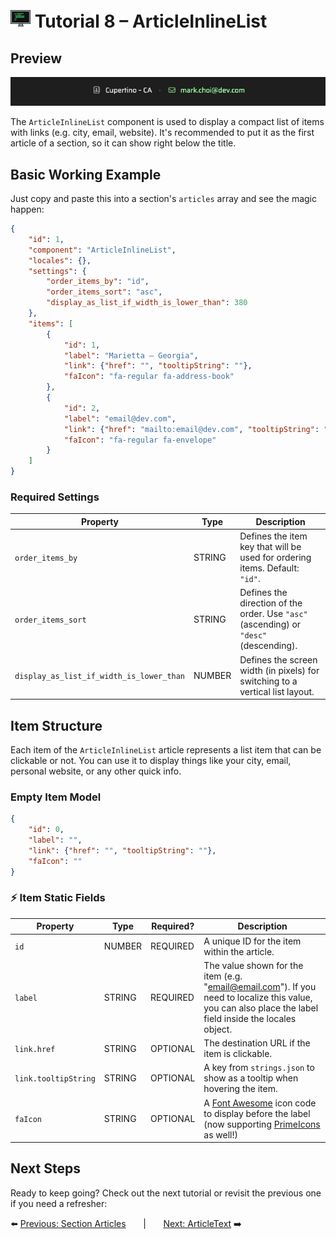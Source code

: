 # <img src="../assets/logo.png"> Tutorial 8 – ArticleInlineList

## Preview

![alt preview](../assets/article-inline-list-preview.png)

The `ArticleInlineList` component is used to display a compact list of items with links (e.g. city, email, website). It's recommended to put it as the first article of a section, so it can show right below the title.

## Basic Working Example

Just copy and paste this into a section's `articles` array and see the magic happen:

```json
{
    "id": 1,
    "component": "ArticleInlineList",
    "locales": {},
    "settings": {
        "order_items_by": "id",
        "order_items_sort": "asc",
        "display_as_list_if_width_is_lower_than": 380
    },
    "items": [
        {
            "id": 1,
            "label": "Marietta – Georgia",
            "link": {"href": "", "tooltipString": ""},
            "faIcon": "fa-regular fa-address-book"
        },
        {
            "id": 2,
            "label": "email@dev.com",
            "link": {"href": "mailto:email@dev.com", "tooltipString": "email_me"},
            "faIcon": "fa-regular fa-envelope"
        }
    ]
}
```

### Required Settings

| Property                                 | Type    | Description                                                                           |
|------------------------------------------|---------|---------------------------------------------------------------------------------------|
| `order_items_by`                         | STRING  | Defines the item key that will be used for ordering items. Default: `"id"`.           |
| `order_items_sort`                       | STRING  | Defines the direction of the order. Use `"asc"` (ascending) or `"desc"` (descending). |
| `display_as_list_if_width_is_lower_than` | NUMBER  | Defines the screen width (in pixels) for switching to a vertical list layout.         | 

## Item Structure

Each item of the `ArticleInlineList` article represents a list item that can be clickable or not. You can use it to display things like your city, email, personal website, or any other quick info.

### Empty Item Model
```json
{
    "id": 0,
    "label": "",
    "link": {"href": "", "tooltipString": ""},
    "faIcon": ""
}
```

### ⚡ Item Static Fields

| Property             | Type   | Required?   | Description                                                                                                                                                                           |
|----------------------|--------|-------------|---------------------------------------------------------------------------------------------------------------------------------------------------------------------------------------|
| `id`                 | NUMBER | REQUIRED    | A unique ID for the item within the article.                                                                                                                                          |
| `label`              | STRING | REQUIRED    | The value shown for the item (e.g. "email@email.com"). If you need to localize this value, you can also place the label field inside the locales object.                              |
| `link.href`          | STRING | OPTIONAL    | The destination URL if the item is clickable.                                                                                                                                         |
| `link.tooltipString` | STRING | OPTIONAL    | A key from `strings.json` to show as a tooltip when hovering the item.                                                                                                                |
| `faIcon`             | STRING | OPTIONAL    | A [Font Awesome](https://fontawesome.com/search?ic=free) icon code to display before the label (now supporting [PrimeIcons](https://www.primefaces.org/diamond/icons.xhtml) as well!) |


## Next Steps
Ready to keep going? Check out the next tutorial or revisit the previous one if you need a refresher:

⬅️ [Previous: Section Articles](./TUTORIAL_07_SECTION_ARTICLES.md)
&nbsp;&nbsp;&nbsp;&nbsp;&nbsp;&nbsp;|&nbsp;&nbsp;&nbsp;&nbsp;&nbsp;&nbsp;
[Next: ArticleText](./TUTORIAL_09_ARTICLE_TEXTS.md) ➡️ 
